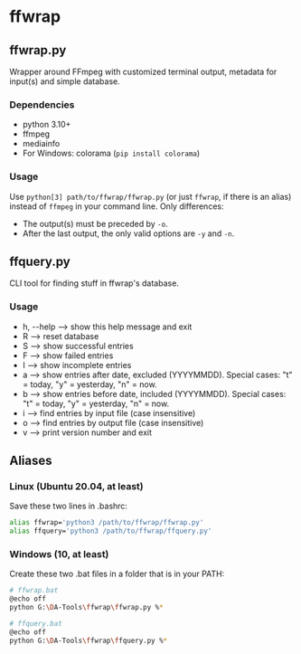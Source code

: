 # ffwrap

## ffwrap.py

Wrapper around FFmpeg with customized terminal output, metadata for input(s) and simple database.

### Dependencies

- python 3.10+
- ffmpeg
- mediainfo
- For Windows: colorama (`pip install colorama`)

### Usage

Use `python[3] path/to/ffwrap/ffwrap.py` (or just `ffwrap`, if there is an alias) instead of `ffmpeg` in your command line. Only differences:

- The output(s) must be preceded by `-o`.
- After the last output, the only valid options are `-y` and `-n`.

## ffquery.py

CLI tool for finding stuff in ffwrap's database.

### Usage

- h, --help --> show this help message and exit
- R --> reset database
- S --> show successful entries
- F --> show failed entries
- I --> show incomplete entries
- a --> show entries after date, excluded (YYYYMMDD). Special cases: "t" = today, "y" = yesterday, "n" = now.
- b --> show entries before date, included (YYYYMMDD). Special cases: "t" = today, "y" = yesterday, "n" = now.
- i --> find entries by input file (case insensitive)
- o --> find entries by output file (case insensitive)
- v --> print version number and exit

## Aliases

### Linux (Ubuntu 20.04, at least)

Save these two lines in .bashrc:

```bash
alias ffwrap='python3 /path/to/ffwrap/ffwrap.py'
alias ffquery='python3 /path/to/ffwrap/ffquery.py'
```

### Windows (10, at least)

Create these two .bat files in a folder that is in your PATH:

```bash
# ffwrap.bat
@echo off
python G:\DA-Tools\ffwrap\ffwrap.py %*
```

```bash
# ffquery.bat
@echo off
python G:\DA-Tools\ffwrap\ffquery.py %*
```
